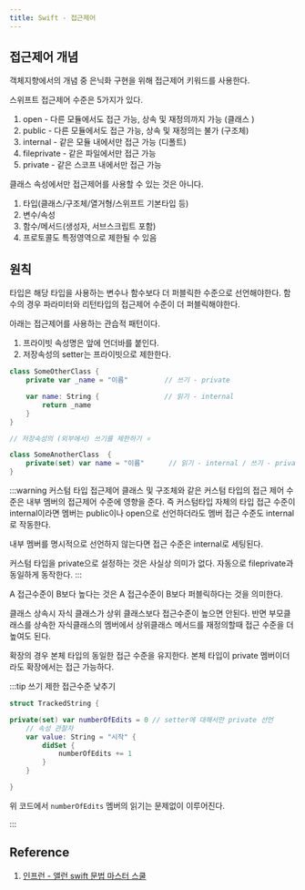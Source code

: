 ```yaml
---
title: Swift - 접근제어
---
```


## 접근제어 개념

객체지향에서의 개념 중 은닉화 구현을 위해 접근제어 키워드를 사용한다.

스위프트 접근제어 수준은 5가지가 있다.

1. open - 다른 모듈에서도 접근 가능, 상속 및 재정의까지 가능 (클래스 )
2. public - 다른 모듈에서도 접근 가능, 상속 및 재정의는 불가 (구조체)
3. internal - 같은 모듈 내에서만 접근 가능 (디폴트)
4. fileprivate - 같은 파일에서만 접근 가능
5. private - 같은 스코프 내에서만 접근 가능

클래스 속성에서만 접근제어를 사용할 수 있는 것은 아니다.

1. 타입(클래스/구조체/열거형/스위프트 기본타입 등)
2. 변수/속성
3. 함수/메서드(생성자, 서브스크립트 포함)
4. 프로토콜도 특정영역으로 제한될 수 있음

## 원칙

타입은 해당 타입을 사용하는 변수나 함수보다 더 퍼블릭한 수준으로 선언해야한다. 함수의 경우 파라미터와 리턴타입의 접근제어 수준이 더 퍼블릭해야한다.

아래는 접근제어를 사용하는 관습적 패턴이다.

1. 프라이빗 속성명은 앞에 언더바를 붙인다.
2. 저장속성의 setter는 프라이빗으로 제한한다.

```swift
class SomeOtherClass {
    private var _name = "이름"         // 쓰기 - private

    var name: String {                // 읽기 - internal
        return _name
    }
}

// 저장속성의 (외부에서) 쓰기를 제한하기 ⭐️

class SomeAnotherClass  {
    private(set) var name = "이름"      // 읽기 - internal / 쓰기 - private
}
```

:::warning 커스텀 타입 접근제어
클래스 및 구조체와 같은 커스텀 타입의 접근 제어 수준은 내부 멤버의 접근제어 수준에 영향을 준다. 즉 커스텀타입 자체의 타입 접근 수준이 internal이라면 멤버는 public이나 open으로 선언하더라도 멤버 접근 수준도 internal로 작동한다.

내부 멤버를 명시적으로 선언하지 않는다면 접근 수준은 internal로 세팅된다.

커스텀 타입을 private으로 설정하는 것은 사실상 의미가 없다. 자동으로 fileprivate과 동일하게 동작한다.
:::

A 접근수준이 B보다 높다는 것은 A 접근수준이 B보다 퍼블릭하다는 것을 의미한다.

클래스 상속시 자식 클래스가 상위 클래스보다 접근수준이 높으면 안된다. 반면 부모클래스를 상속한 자식클래스의 멤버에서 상위클래스 메서드를 재정의할때 접근 수준을 더 높여도 된다.

확장의 경우 본체 타입의 동일한 접근 수준을 유지한다. 본체 타입이 private 멤버이더라도 확장에서는 접근 가능하다.

:::tip 쓰기 제한 접근수준 낮추기

```swift
struct TrackedString {

private(set) var numberOfEdits = 0 // setter에 대해서만 private 선언
    // 속성 관찰자
    var value: String = "시작" {
        didSet {
            numberOfEdits += 1
        }
    }

}
```

위 코드에서 `numberOfEdits` 멤버의 읽기는 문제없이 이루어진다.

:::

## Reference

1. [인프런 - 앨런 swift 문법 마스터 스쿨](https://www.inflearn.com/course/%EC%8A%A4%EC%9C%84%ED%94%84%ED%8A%B8-%EB%AC%B8%EB%B2%95-%EB%A7%88%EC%8A%A4%ED%84%B0-%EC%8A%A4%EC%BF%A8/dashboard)
